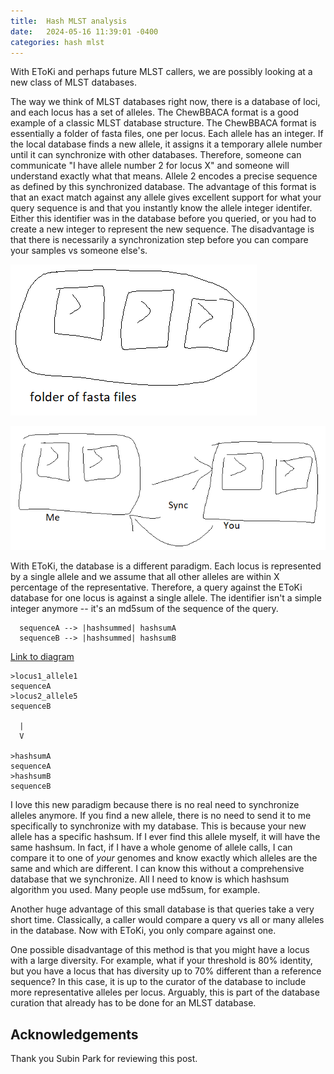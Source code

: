 ```yaml
---
title:  Hash MLST analysis 
date:   2024-05-16 11:39:01 -0400
categories: hash mlst 
---
```


With EToKi and perhaps future MLST callers, we are possibly looking at a new class of MLST databases.

The way we think of MLST databases right now, there is a database of loci,
and each locus has a set of alleles.
The ChewBBACA format is a good example of a classic MLST database structure.
The ChewBBACA format is essentially a folder of fasta files, one per locus.
Each allele has an integer. If the local database finds a new allele, it assigns it a temporary allele number until it can synchronize with other databases.
Therefore, someone can communicate "I have allele number 2 for locus X" and someone will understand exactly what that means. Allele 2 encodes a precise sequence as defined by this synchronized database.
The advantage of this format is that an exact match against any allele gives excellent support for what your query sequence is and that you instantly know the allele integer identifer.
Either this identifier was in the database before you queried, or you had to create a new integer to represent the new sequence.
The disadvantage is that there is necessarily a synchronization step before you can compare your samples vs someone else's.

![Classic MLST scheme cartoon](/assets/images/hashmlst/folder-of-fastas.png)

![mlst-sync](/assets/images/hashmlst/mlst-sync.png)

With EToKi, the database is a different paradigm.
Each locus is represented by a single allele and we assume that all other alleles are within X percentage of the representative.
Therefore, a query against the EToKi database for one locus is against a single allele.
The identifier isn't a simple integer anymore --
it's an md5sum of the sequence of the query.

```text
  sequenceA --> |hashsummed| hashsumA
  sequenceB --> |hashsummed| hashsumB
```
[Link to diagram](https://mermaid.live/edit#pako:eNptjTEPgjAUhP9K82YwAinYDiYaRyfdTJcXeIgJbRXaKCL_3Wo0cXC7u3x3N0JpKwIJdWuvZYOdY9udMoz1dPFkSlqxOF6yR4N903v9YB-x-mXW_5k1RKCp03iqwsH4aihwDWlSIIOsqEbfOgXKTAFF7-x-MCVI13mKwJ8rdLQ54bFDDbLGtg_pGc3BWv2FggU5wg1kImY5T-d5luWi4HNRFBEMIU7SWbHIuBALnvGE5-kUwf29kExPy3VRRw)

```text
>locus1_allele1
sequenceA
>locus2_allele5
sequenceB
  
  |
  V

>hashsumA
sequenceA
>hashsumB
sequenceB
```

I love this new paradigm because there is no real need to synchronize alleles anymore.
If you find a new allele, there is no need to send it to me specifically to synchronize with my database.
This is because your new allele has a specific hashsum.
If I ever find this allele myself, it will have the same hashsum.
In fact, if I have a whole genome of allele calls, I can compare it to one of _your_ genomes and know exactly which
alleles are the same and which are different.
I can know this without a comprehensive database that we synchronize.
All I need to know is which hashsum algorithm you used.
Many people use md5sum, for example.

Another huge advantage of this small database is that queries take a very short time.
Classically, a caller would compare a query vs all or many alleles in the database. Now with EToKi, you only compare against one.

One possible disadvantage of this method is that you might have a locus with a large diversity.
For example, what if your threshold is 80% identity, but you have a locus that has diversity up to 70% different than a reference sequence?
In this case, it is up to the curator of the database to include more representative alleles per locus.
Arguably, this is part of the database curation that already has to be done for an MLST database.

## Acknowledgements

Thank you Subin Park for reviewing this post.
